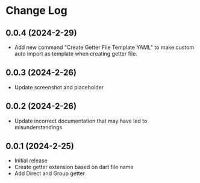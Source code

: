 # Change Log


## 0.0.4 (2024-2-29)

- Add new command "Create Getter File Template YAML" to make custom auto import as template when creating getter file.

## 0.0.3 (2024-2-26)

- Update screenshot and placeholder

## 0.0.2 (2024-2-26)

- Update incorrect documentation that may have led to misunderstandings

## 0.0.1 (2024-2-25)

- Initial release
- Create getter extension based on dart file name
- Add Direct and Group getter

